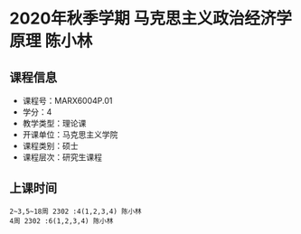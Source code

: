 # 2020年秋季学期 马克思主义政治经济学原理 陈小林






## 课程信息

- 课程号：MARX6004P.01
- 学分：4
- 教学类型：理论课
- 开课单位：马克思主义学院
- 课程类别：硕士
- 课程层次：研究生课程

## 上课时间

```
2~3,5~18周 2302 :4(1,2,3,4) 陈小林
4周 2302 :6(1,2,3,4) 陈小林
```


